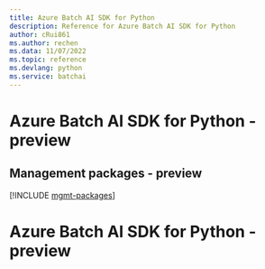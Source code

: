 ```yaml
---
title: Azure Batch AI SDK for Python
description: Reference for Azure Batch AI SDK for Python
author: cRui861
ms.author: rechen
ms.data: 11/07/2022
ms.topic: reference
ms.devlang: python
ms.service: batchai
---
```

# Azure Batch AI SDK for Python - preview

## Management packages - preview
[!INCLUDE [mgmt-packages](batch-ai-mgmt-index.md)]
# Azure Batch AI SDK for Python - preview
